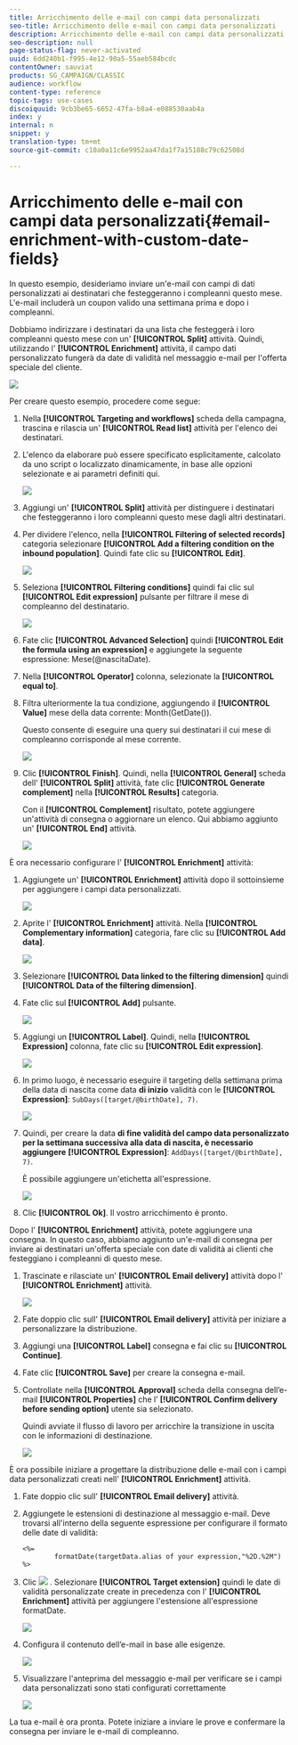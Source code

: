 ```yaml
---
title: Arricchimento delle e-mail con campi data personalizzati
seo-title: Arricchimento delle e-mail con campi data personalizzati
description: Arricchimento delle e-mail con campi data personalizzati
seo-description: null
page-status-flag: never-activated
uuid: 6dd240b1-f995-4e12-90a5-55aeb584bcdc
contentOwner: sauviat
products: SG_CAMPAIGN/CLASSIC
audience: workflow
content-type: reference
topic-tags: use-cases
discoiquuid: 9cb3be65-6652-47fa-b8a4-e088530aab4a
index: y
internal: n
snippet: y
translation-type: tm+mt
source-git-commit: c10a0a11c6e9952aa47da1f7a15188c79c62508d

---
```



# Arricchimento delle e-mail con campi data personalizzati{#email-enrichment-with-custom-date-fields}

In questo esempio, desideriamo inviare un&#39;e-mail con campi di dati personalizzati ai destinatari che festeggeranno i compleanni questo mese. L&#39;e-mail includerà un coupon valido una settimana prima e dopo i compleanni.

Dobbiamo indirizzare i destinatari da una lista che festeggerà i loro compleanni questo mese con un&#39; **[!UICONTROL Split]** attività. Quindi, utilizzando l&#39; **[!UICONTROL Enrichment]** attività, il campo dati personalizzato fungerà da date di validità nel messaggio e-mail per l&#39;offerta speciale del cliente.

![](assets/uc_enrichment.png)

Per creare questo esempio, procedere come segue:

1. Nella **[!UICONTROL Targeting and workflows]** scheda della campagna, trascina e rilascia un&#39; **[!UICONTROL Read list]** attività per l&#39;elenco dei destinatari.
1. L&#39;elenco da elaborare può essere specificato esplicitamente, calcolato da uno script o localizzato dinamicamente, in base alle opzioni selezionate e ai parametri definiti qui.

   ![](assets/uc_enrichment_1.png)

1. Aggiungi un&#39; **[!UICONTROL Split]** attività per distinguere i destinatari che festeggeranno i loro compleanni questo mese dagli altri destinatari.
1. Per dividere l&#39;elenco, nella **[!UICONTROL Filtering of selected records]** categoria selezionare **[!UICONTROL Add a filtering condition on the inbound population]**. Quindi fate clic su **[!UICONTROL Edit]**.

   ![](assets/uc_enrichment_2.png)

1. Seleziona **[!UICONTROL Filtering conditions]** quindi fai clic sul **[!UICONTROL Edit expression]** pulsante per filtrare il mese di compleanno del destinatario.

   ![](assets/uc_enrichment_3.png)

1. Fate clic **[!UICONTROL Advanced Selection]** quindi **[!UICONTROL Edit the formula using an expression]** e aggiungete la seguente espressione: Mese(@nascitaDate).
1. Nella **[!UICONTROL Operator]** colonna, selezionate la **[!UICONTROL equal to]**.
1. Filtra ulteriormente la tua condizione, aggiungendo il **[!UICONTROL Value]** mese della data corrente: Month(GetDate()).

   Questo consente di eseguire una query sui destinatari il cui mese di compleanno corrisponde al mese corrente.

   ![](assets/uc_enrichment_4.png)

1. Clic **[!UICONTROL Finish]**. Quindi, nella **[!UICONTROL General]** scheda dell&#39; **[!UICONTROL Split]** attività, fate clic **[!UICONTROL Generate complement]** nella **[!UICONTROL Results]** categoria.

   Con il **[!UICONTROL Complement]** risultato, potete aggiungere un&#39;attività di consegna o aggiornare un elenco. Qui abbiamo aggiunto un&#39; **[!UICONTROL End]** attività.

   ![](assets/uc_enrichment_6.png)

È ora necessario configurare l&#39; **[!UICONTROL Enrichment]** attività:

1. Aggiungete un&#39; **[!UICONTROL Enrichment]** attività dopo il sottoinsieme per aggiungere i campi data personalizzati.

   ![](assets/uc_enrichment_7.png)

1. Aprite l&#39; **[!UICONTROL Enrichment]** attività. Nella **[!UICONTROL Complementary information]** categoria, fare clic su **[!UICONTROL Add data]**.

   ![](assets/uc_enrichment_8.png)

1. Selezionare **[!UICONTROL Data linked to the filtering dimension]** quindi **[!UICONTROL Data of the filtering dimension]**.
1. Fate clic sul **[!UICONTROL Add]** pulsante.

   ![](assets/uc_enrichment_9.png)

1. Aggiungi un **[!UICONTROL Label]**. Quindi, nella **[!UICONTROL Expression]** colonna, fate clic su **[!UICONTROL Edit expression]**.

   ![](assets/uc_enrichment_10.png)

1. In primo luogo, è necessario eseguire il targeting della settimana prima della data di nascita come data **di inizio** validità con le **[!UICONTROL Expression]**: `SubDays([target/@birthDate], 7)`.

   ![](assets/uc_enrichment_11.png)

1. Quindi, per creare la data **di fine validità del campo data personalizzato per la settimana successiva alla data di nascita, è necessario aggiungere** **[!UICONTROL Expression]**: `AddDays([target/@birthDate], 7)`.

   È possibile aggiungere un&#39;etichetta all&#39;espressione.

   ![](assets/uc_enrichment_12.png)

1. Clic **[!UICONTROL Ok]**. Il vostro arricchimento è pronto.

Dopo l&#39; **[!UICONTROL Enrichment]** attività, potete aggiungere una consegna. In questo caso, abbiamo aggiunto un&#39;e-mail di consegna per inviare ai destinatari un&#39;offerta speciale con date di validità ai clienti che festeggiano i compleanni di questo mese.

1. Trascinate e rilasciate un&#39; **[!UICONTROL Email delivery]** attività dopo l&#39; **[!UICONTROL Enrichment]** attività.

   ![](assets/uc_enrichment_15.png)

1. Fate doppio clic sull&#39; **[!UICONTROL Email delivery]** attività per iniziare a personalizzare la distribuzione.
1. Aggiungi una **[!UICONTROL Label]** consegna e fai clic su **[!UICONTROL Continue]**.
1. Fate clic **[!UICONTROL Save]** per creare la consegna e-mail.
1. Controllate nella **[!UICONTROL Approval]** scheda della consegna dell’e-mail **[!UICONTROL Properties]** che l’ **[!UICONTROL Confirm delivery before sending option]** utente sia selezionato.

   Quindi avviate il flusso di lavoro per arricchire la transizione in uscita con le informazioni di destinazione.

   ![](assets/uc_enrichment_18.png)

È ora possibile iniziare a progettare la distribuzione delle e-mail con i campi data personalizzati creati nell&#39; **[!UICONTROL Enrichment]** attività.

1. Fate doppio clic sull&#39; **[!UICONTROL Email delivery]** attività.
1. Aggiungete le estensioni di destinazione al messaggio e-mail. Deve trovarsi all&#39;interno della seguente espressione per configurare il formato delle date di validità:

   ```
   <%=
           formatDate(targetData.alias of your expression,"%2D.%2M")  %>
   ```

1. Clic ![](assets/uc_enrichment_16.png) . Selezionare **[!UICONTROL Target extension]** quindi le date di validità personalizzate create in precedenza con l&#39; **[!UICONTROL Enrichment]** attività per aggiungere l&#39;estensione all&#39;espressione formatDate.

   ![](assets/uc_enrichment_19.png)

1. Configura il contenuto dell’e-mail in base alle esigenze.

   ![](assets/uc_enrichment_17.png)

1. Visualizzare l&#39;anteprima del messaggio e-mail per verificare se i campi data personalizzati sono stati configurati correttamente

   ![](assets/uc_enrichment_20.png)

La tua e-mail è ora pronta. Potete iniziare a inviare le prove e confermare la consegna per inviare le e-mail di compleanno.
